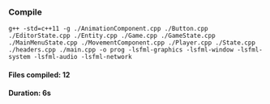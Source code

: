 ### Compile

`g++ -std=c++11 -g ./AnimationComponent.cpp ./Button.cpp ./EditorState.cpp ./Entity.cpp ./Game.cpp ./GameState.cpp ./MainMenuState.cpp ./MovementComponent.cpp ./Player.cpp ./State.cpp ./headers.cpp ./main.cpp -o prog -lsfml-graphics -lsfml-window -lsfml-system -lsfml-audio -lsfml-network`
#### Files compiled: 12
#### Duration: 6s
